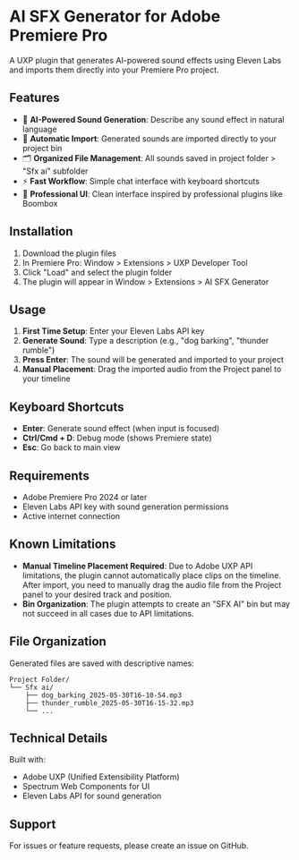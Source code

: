 # AI SFX Generator for Adobe Premiere Pro

A UXP plugin that generates AI-powered sound effects using Eleven Labs and imports them directly into your Premiere Pro project.

## Features

- 🤖 **AI-Powered Sound Generation**: Describe any sound effect in natural language
- 📁 **Automatic Import**: Generated sounds are imported directly to your project bin
- 🗂️ **Organized File Management**: All sounds saved in project folder > "Sfx ai" subfolder
- ⚡ **Fast Workflow**: Simple chat interface with keyboard shortcuts
- 🎯 **Professional UI**: Clean interface inspired by professional plugins like Boombox

## Installation

1. Download the plugin files
2. In Premiere Pro: Window > Extensions > UXP Developer Tool
3. Click "Load" and select the plugin folder
4. The plugin will appear in Window > Extensions > AI SFX Generator

## Usage

1. **First Time Setup**: Enter your Eleven Labs API key
2. **Generate Sound**: Type a description (e.g., "dog barking", "thunder rumble")
3. **Press Enter**: The sound will be generated and imported to your project
4. **Manual Placement**: Drag the imported audio from the Project panel to your timeline

## Keyboard Shortcuts

- **Enter**: Generate sound effect (when input is focused)
- **Ctrl/Cmd + D**: Debug mode (shows Premiere state)
- **Esc**: Go back to main view

## Requirements

- Adobe Premiere Pro 2024 or later
- Eleven Labs API key with sound generation permissions
- Active internet connection

## Known Limitations

- **Manual Timeline Placement Required**: Due to Adobe UXP API limitations, the plugin cannot automatically place clips on the timeline. After import, you need to manually drag the audio file from the Project panel to your desired track and position.
- **Bin Organization**: The plugin attempts to create an "SFX AI" bin but may not succeed in all cases due to API limitations.

## File Organization

Generated files are saved with descriptive names:
```
Project Folder/
└── Sfx ai/
    ├── dog_barking_2025-05-30T16-10-54.mp3
    ├── thunder_rumble_2025-05-30T16-15-32.mp3
    └── ...
```

## Technical Details

Built with:
- Adobe UXP (Unified Extensibility Platform)
- Spectrum Web Components for UI
- Eleven Labs API for sound generation

## Support

For issues or feature requests, please create an issue on GitHub.